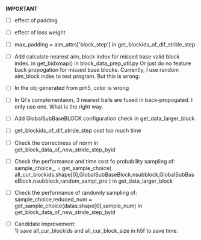 **IMPORTANT**
- [ ] effect of padding
- [ ] effect of loss weight
- [ ] max_padding = aim_attrs['block_step'] in get_blockids_of_dif_stride_step
- [ ] Add calculate nearest aim_block index for missed base valid block index. in get_bidxmap() in block_data_prep_util.py
      Or just do no feature back propogation for missed base blocks. Currently, I use random aim_block index to test program. But this is wrong.
- [ ] In the obj generated from prh5, color is wrong

- [ ] In Qi's complementaion, 3 nearest balls are fused in back-propogated. I only use one. What is the right way.
- [ ] Add GlobalSubBaseBLOCK configuration check in get_data_larger_block
- [ ] get_blockids_of_dif_stride_step cost too much time
- [ ] Check the correctness of norm in get_block_data_of_new_stride_step_byid
- [ ] Check the performance and time cost fo probability sampling of:
	 sample_choice,_ = get_sample_choice( all_cur_blockids.shape[0],GlobalSubBaseBlock.nsubblock,GlobalSubBaseBlock.nsubblock,random_sampl_pro )
	 in get_data_larger_block
- [ ] Check the performance of randomly sampling of:
	sample_choice,reduced_num = get_sample_choice(datas.shape[0],sample_num) in
	get_block_data_of_new_stride_step_byid
- [ ] Candidate improvement:                                                 
           1) save all_cur_blockids and all_cur_block_size in h5f to save time.
